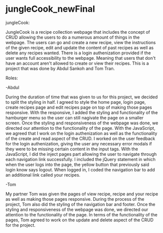 # jungleCook_newFinal

jungleCook:

JungleCook is a recipe collection webpage that includes the concept of CRUD allowing the users to do a numerous amount of things in the webpage. The users can go and create a new recipe, view the instructions of the given recipe, edit and update the content of past recipes as well as delete any recipes wanted. There is a login authenization provided if the user wants full accessibility to the webpage. Meaning that users that don't have an account aren't allowed to create or view their recipes. This is a project that was done by Abdul Sankoh and Tom Tran.

Roles:

-Abdul

During the duration of time that was given to us for this project, we decided to split the styling in half. I agreed to style the home page, login page, create recipes page and edit recipes page on top of making those pages responsive. With the responsive, I added the styling and functionality of the hamburger menu so the user can still nagivate the page on a smaller screen. Once the styling and responsiveness of the webpage was done, we directed our attention to the functionality of the page. With the JavaScript, we agreed that I work on the login authenization as well as the functionality of the create and read aspect of the CRUD. I worked on the user feedback for the login authenization, giving the user any necessary error modals if they were to be missing certain content in the input tags. With the JavaScript, I did the inject pages part allowing the user to navigate through each navigation link successfully. I included the jQuery statement in which when the user logs into the page, the yellow button that previously said login know says logout. When logged in, I coded the navigation bar to add an additional link called your recipes.

-Tom

My partner Tom was given the pages of view recipe, recipe and your recipe as well as making those pages responsive. During the process of the project, Tom also did the styling of the navigation bar and footer. Once the styling and responsiveness of the webpage was done, we directed our attention to the functionality of the page. In terms of the functionality of the pages, Tom agreed to work on the update and delete aspect of the CRUD for the project.
